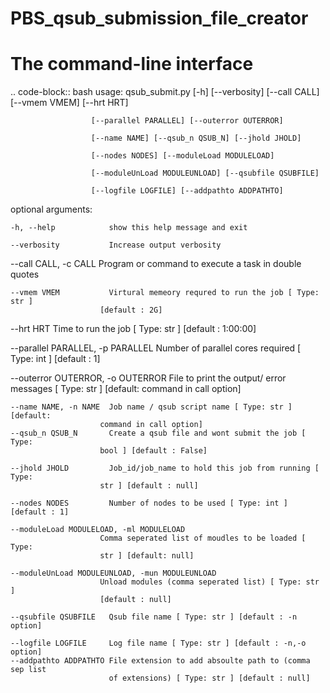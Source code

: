 # PBS_qsub_submission_file_creator

The command-line interface
===========================

.. code-block:: bash
usage: qsub_submit.py 
                      [-h] [--verbosity] [--call CALL] [--vmem VMEM] [--hrt HRT]

                      [--parallel PARALLEL] [--outerror OUTERROR]
                      
                      [--name NAME] [--qsub_n QSUB_N] [--jhold JHOLD]
                      
                      [--nodes NODES] [--moduleLoad MODULELOAD]
                      
                      [--moduleUnLoad MODULEUNLOAD] [--qsubfile QSUBFILE]
                      
                      [--logfile LOGFILE] [--addpathto ADDPATHTO]
                      
 
  optional arguments:

    -h, --help            show this help message and exit
  
    --verbosity           Increase output verbosity
  
   --call CALL, -c CALL  Program or command to execute a task in double quotes
  
    --vmem VMEM           Virtural memeory requred to run the job [ Type: str ]
                        [default : 2G]
                        
   --hrt HRT             Time to run the job [ Type: str ] [default : 1:00:00]
  
  --parallel PARALLEL, -p PARALLEL
                        Number of parallel cores required [ Type: int ]
                        [default : 1]
                        
  --outerror OUTERROR, -o OUTERROR
                        File to print the output/ error messages [ Type: str ]
                        [default: command in call option]
                        
    --name NAME, -n NAME  Job name / qsub script name [ Type: str ] [default:
                        command in call option]
    --qsub_n QSUB_N       Create a qsub file and wont submit the job [ Type:
                        bool ] [default : False]
                        
    --jhold JHOLD         Job_id/job_name to hold this job from running [ Type:
                        str ] [default : null]
                        
    --nodes NODES         Number of nodes to be used [ Type: int ] [default : 1]
  
    --moduleLoad MODULELOAD, -ml MODULELOAD
                        Comma seperated list of moudles to be loaded [ Type:
                        str ] [default: null]
                        
    --moduleUnLoad MODULEUNLOAD, -mun MODULEUNLOAD
                        Unload modules (comma seperated list) [ Type: str ]
                        [default : null]
                        
    --qsubfile QSUBFILE   Qsub file name [ Type: str ] [default : -n option]
  
    --logfile LOGFILE     Log file name [ Type: str ] [default : -n,-o option]
    --addpathto ADDPATHTO File extension to add absoulte path to (comma sep list
                          of extensions) [ Type: str ] [default : null]                      
